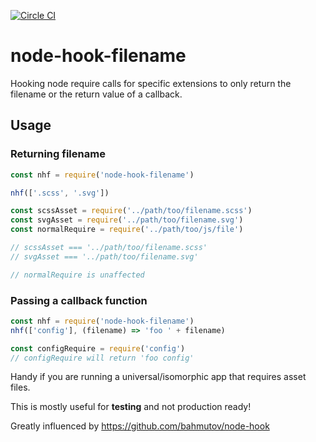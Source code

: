 [![Circle CI](https://circleci.com/gh/tomatau/node-hook-filename.svg?style=svg)](https://circleci.com/gh/tomatau/node-hook-filename)

# node-hook-filename

Hooking node require calls for specific extensions to only return the filename or the return value of a callback.

## Usage

### Returning filename

```js
const nhf = require('node-hook-filename')

nhf(['.scss', '.svg'])

const scssAsset = require('../path/too/filename.scss')
const svgAsset = require('../path/too/filename.svg')
const normalRequire = require('../path/too/js/file')

// scssAsset === '../path/too/filename.scss'
// svgAsset === '../path/too/filename.svg'

// normalRequire is unaffected
```

### Passing a callback function

```js
const nhf = require('node-hook-filename')
nhf(['config'], (filename) => 'foo ' + filename)

const configRequire = require('config')
// configRequire will return 'foo config'
```


Handy if you are running a universal/isomorphic app that requires asset files.

This is mostly useful for **testing** and not production ready!

Greatly influenced by https://github.com/bahmutov/node-hook
